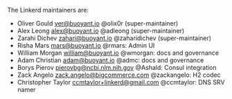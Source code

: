 The Linkerd maintainers are:

* Oliver Gould <ver@buoyant.io> @olix0r (super-maintainer)
* Alex Leong <alex@buoyant.io> @adleong (super-maintainer)
* Zarahi Dichev <zahari@buoyant.io> @zaharidichev (super-maintainer)
* Risha Mars <mars@buoyant.io> @rmars: Admin UI
* William Morgan <william@buoyant.io> @wmorgan: docs and governance
* Adam Christian <adam@buoyant.io> @admc: docs and governance
* Borys Pierov <pierovbg@ncbi.nlm.nih.gov> @Ashald: Consul integration
* Zack Angelo <zack.angelo@bigcommerce.com> @zackangelo: H2 codec
* Christopher Taylor <ccmtaylor+linkerd@gmail.com> @ccmtaylor: DNS SRV namer


<!--
# Adding a new maintainer

* Submit a PR modifying this file
* Add maintainer to .github/CODEOWNERS
* Obtain approvals per GOVERNANCE.md
* Invite maintainer to https://github.com/orgs/linkerd/teams/linkerd-maintainers/members
* Invite maintainer to https://github.com/orgs/linkerd/people
-->
